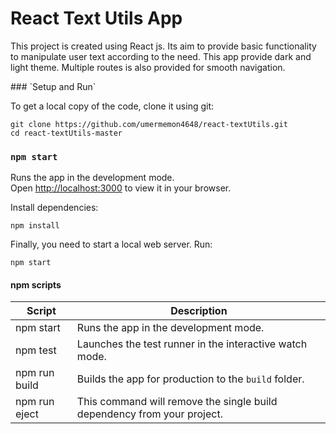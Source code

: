 # React Text Utils App
<p>This project is created using React js. Its aim to provide basic functionality to manipulate user text according to the need. This app provide dark and light theme. Multiple routes is also provided for smooth navigation.<p/>
### `Setup and Run`

To get a local copy of the code, clone it using git:


```
git clone https://github.com/umermemon4648/react-textUtils.git
cd react-textUtils-master
```
### `npm start`

Runs the app in the development mode.\
Open [http://localhost:3000](http://localhost:3000) to view it in your browser.




Install dependencies:

```
npm install
```

Finally, you need to start a local web server. Run:

```
npm start
```

#### npm scripts

| Script        | Description                                                             |
| ------------- | ----------------------------------------------------------------------- |
| npm start     | Runs the app in the development mode.                                   |
| npm test      | Launches the test runner in the interactive watch mode.                 |
| npm run build | Builds the app for production to the `build` folder.                    |
| npm run eject | This command will remove the single build dependency from your project. |

